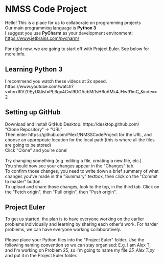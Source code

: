 <h1>NMSS Code Project</h1>

Hello! This is a place for us to collaborate on programming projects<br/>
Our main programming language is <b>Python 3</b><br/>
I suggest you use <b>PyCharm</b> as your development environment: https://www.jetbrains.com/pycharm/<br/><br/>
For right now, we are going to start off with Project Euler. See below for more info.

<h2>Learning Python 3</h2>
I recommend you watch these videos at 2x speed. https://www.youtube.com/watch?v=hnxIRVZ0EyU&list=PL6gx4Cwl9DGAcbMi1sH6oAMk4JHw91mC_&index=2

<h2>Setting up GitHub</h2>
Download and install GitHub Desktop:
https://desktop.github.com/<br/?
At the top toolbar, click on "File" -> "Clone Repository" -> "URL"<br/>
Then enter https://github.com/Pilex1/NMSSCodeProject for the URL, and choose an appropriate location for the local path (this is where all the files are going to be stored)<br/>
Click "Clone" and you're done!<br/>
<br/>
Try changing something (e.g. editing a file, creating a new file, etc.)<br/>
You should now see your changes appear in the "Changes" tab.<br/>
To confirm those changes, you need to write down a brief summary of what changes you've made in the "Summary" textbox, then click on the "Commit to master" button.<br/>
To upload and share those changes, look to the top, in the third tab. Click on the "Fetch origin", then "Pull origin", then "Push origin".

<h2>Project Euler</h2>
To get us started, the plan is to have everyone working on the earlier problems individually and learning by sharing each other's work. For harder problems, we can have everyone working collaboratively.<br/><br/>
Please place your Python files into the "Project Euler" folder.
Use the following naming convention so we can stay organised:
E.g. I am Alex T, and I'm working on Problem 25, so I'm going to name my file <i>25_Alex T.py</i> and put it in the Project Euler folder.
